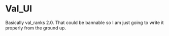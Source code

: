 # Val_UI
Basically val_ranks 2.0. That could be bannable so I am just going to write it properly from the ground up.

